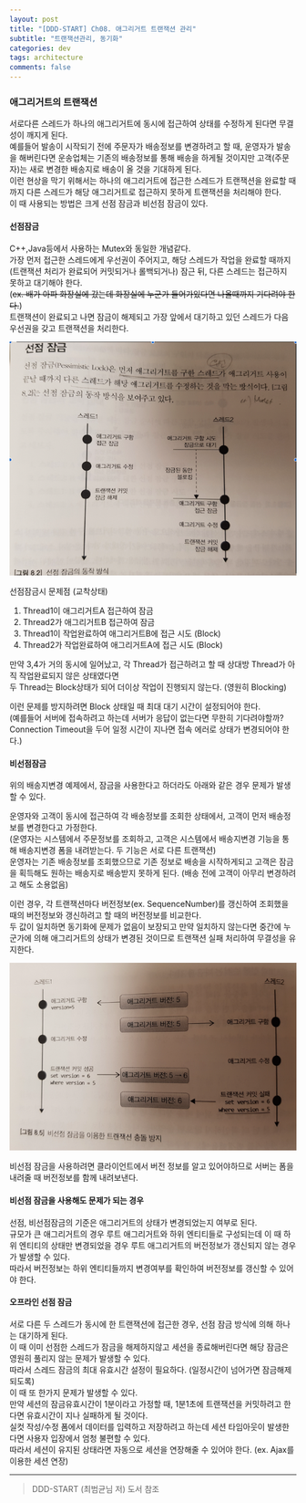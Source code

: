 ```yaml
---
layout: post
title: "[DDD-START] Ch08. 애그리거트 트랜잭션 관리"
subtitle: "트랜잭션관리, 동기화"
categories: dev
tags: architecture
comments: false
---
```




### 애그리거트의 트랜잭션

서로다른 스레드가 하나의 애그리거트에 동시에 접근하여 상태를 수정하게 된다면 무결성이 깨지게 된다.  
예를들어 발송이 시작되기 전에 주문자가 배송정보를 변경하려고 할 때, 운영자가 발송을 해버린다면 운송업체는 기존의 배송정보를 통해 배송을 하게될 것이지만 고객(주문자)는 새로 변경한 배송지로 배송이 올 것을 기대하게 된다.  
이런 현상을 막기 위해서는 하나의 애그리거트에 접근한 스레드가 트랜잭션을 완료할 때까지 다른 스레드가 해당 애그리거트로 접근하지 못하게 트랜잭션을 처리해야 한다.  
이 때 사용되는 방법은 크게 선점 잠금과 비선점 잠금이 있다.

#### 선점잠금

C++,Java등에서 사용하는 Mutex와 동일한 개념같다.  
가장 먼저 접근한 스레드에게 우선권이 주어지고, 해당 스레드가 작업을 완료할 때까지(트랜잭션 처리가 완료되어 커밋되거나 롤백되거나) 잠근 뒤, 다른 스레드는 접근하지 못하고 대기해야 한다.  
(~~ex. 배가 아파 화장실에 갔는데 화장실에 누군가 들어가있다면 나올때까지 기다려야 한다.~~)  
트랜잭션이 완료되고 나면 잠금이 해제되고 가장 앞에서 대기하고 있던 스레드가 다음 우선권을 갖고 트랜잭션을 처리한다.

![Alt text](/assets/img/dev/ddd-start/선점잠금.png)

선점잠금시 문제점 (교착상태)

1.  Thread1이 애그리거트A 접근하여 잠금
2.  Thread2가 애그리거트B 접근하여 잠금
3.  Thread1이 작업완료하여 애그리거트B에 접근 시도 (Block)
4.  Thread2가 작업완료하여 애그리거트A에 접근 시도 (Block)

만약 3,4가 거의 동시에 일어났고, 각 Thread가 접근하려고 할 때 상대방 Thread가 아직 작업완료되지 않은 상태였다면  
두 Thread는 Block상태가 되어 더이상 작업이 진행되지 않는다. (영원히 Blocking)

이런 문제를 방지하려면 Block 상태일 때 최대 대기 시간이 설정되어야 한다.  
(예를들어 서버에 접속하려고 하는데 서버가 응답이 없는다면 무한히 기다려야할까? Connection Timeout을 두어 일정 시간이 지나면 접속 에러로 상태가 변경되어야 한다.)

#### 비선점잠금

위의 배송지변경 예제에서, 잠금을 사용한다고 하더라도 아래와 같은 경우 문제가 발생할 수 있다.

운영자와 고객이 동시에 접근하여 각 배송정보를 조회한 상태에서, 고객이 먼저 배송정보를 변경한다고 가정한다.  
(운영자는 시스템에서 주문정보를 조회하고, 고객은 시스템에서 배송지변경 기능을 통해 배송지변경 폼을 내려받는다. 두 기능은 서로 다른 트랜잭션)  
운영자는 기존 배송정보를 조회했으므로 기존 정보로 배송을 시작하게되고 고객은 잠금을 획득해도 원하는 배송지로 배송받지 못하게 된다. (배송 전에 고객이 아무리 변경하려고 해도 소용없음)

이런 경우, 각 트랜잭션마다 버전정보(ex. SequenceNumber)를 갱신하여 조회했을 때의 버전정보와 갱신하려고 할 때의 버전정보를 비교한다.  
두 값이 일치하면 동기화에 문제가 없음이 보장되고 만약 일치하지 않는다면 중간에 누군가에 의해 애그리거트의 상태가 변경된 것이므로 트랜잭션 실패 처리하여 무결성을 유지한다.

![Alt text](/assets/img/dev/ddd-start/비선점잠금.png)

비선점 잠금을 사용하려면 클라이언트에서 버전 정보를 알고 있어야하므로 서버는 폼을 내려줄 때 버전정보를 함께 내려보낸다.

#### 비선점 잠금을 사용해도 문제가 되는 경우

선점, 비선점잠금의 기준은 애그리거트의 상태가 변경되었는지 여부로 된다.  
규모가 큰 애그리거트의 경우 루트 애그리거트와 하위 엔티티들로 구성되는데 이 때 하위 엔티티의 상태만 변경되었을 경우 루트 애그리거트의 버전정보가 갱신되지 않는 경우가 발생할 수 있다.  
따라서 버전정보는 하위 엔티티들까지 변경여부를 확인하여 버전정보를 갱신할 수 있어야 한다.

#### 오프라인 선점 잠금

서로 다른 두 스레드가 동시에 한 트랜잭션에 접근한 경우, 선점 잠금 방식에 의해 하나는 대기하게 된다.  
이 때 이미 선점한 스레드가 잠금을 해제하지않고 세션을 종료해버린다면 해당 잠금은 영원히 풀리지 않는 문제가 발생할 수 있다.  
따라서 스레드 잠금의 최대 유효시간 설정이 필요하다. (일정시간이 넘어가면 잠금해제되도록)  
이 때 또 한가지 문제가 발생할 수 있다.  
만약 세션의 잠금유효시간이 1분이라고 가정할 때, 1분1초에 트랜잭션을 커밋하려고 한다면 유효시간이 지나 실패하게 될 것이다.  
실컷 작성/수정 폼에서 데이터를 입력하고 저장하려고 하는데 세션 타임아웃이 발생한다면 사용자 입장에서 엄청 불편할 수 있다.  
따라서 세션이 유지된 상태라면 자동으로 세션을 연장해줄 수 있어야 한다. (ex. Ajax를 이용한 세션 연장)



<hr>

> DDD-START (최범균님 저) 도서 참조

